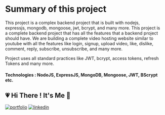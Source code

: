 
# Summary of this project

This project is a complex backend project that is built with nodejs, expressjs, mongodb, mongoose, jwt, bcrypt, and many more. This project is a complete backend project that has all the features that a backend project should have. We are building a complete video hosting website similar to youtube with all the features like login, signup, upload video, like, dislike, comment, reply, subscribe, unsubscribe, and many more.

Project uses all standard practices like JWT, bcrypt, access tokens, refresh Tokens and many more.

#### **Technologies :** NodeJS, ExpressJS, MongoDB, Mongoose, JWT, BScrypt etc.






## 💗 Hi There !   It's Me 👋
[![portfolio](https://img.shields.io/badge/my_portfolio-000?style=for-the-badge&logo=ko-fi&logoColor=white)](https://coderismail.netlify.app/)
[![linkedin](https://img.shields.io/badge/linkedin-0A66C2?style=for-the-badge&logo=linkedin&logoColor=white)](https://www.linkedin.com/in/md-ismail-hossain-dev/)

